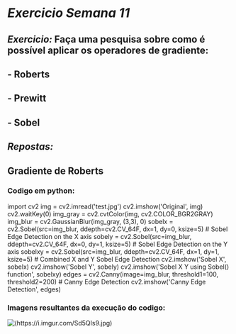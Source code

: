 # *Exercicio Semana 11*

## *Exercicio:* Faça uma pesquisa sobre como é possível aplicar os operadores de gradiente:

## - Roberts
## - Prewitt
## - Sobel


## *Repostas:*  

## Gradiente de Roberts

### Codigo em python:
import cv2
img = cv2.imread('test.jpg') 
cv2.imshow('Original', img)
cv2.waitKey(0)
img_gray = cv2.cvtColor(img, cv2.COLOR_BGR2GRAY)
img_blur = cv2.GaussianBlur(img_gray, (3,3), 0) 
sobelx = cv2.Sobel(src=img_blur, ddepth=cv2.CV_64F, dx=1, dy=0, ksize=5) # Sobel Edge Detection on the X axis
sobely = cv2.Sobel(src=img_blur, ddepth=cv2.CV_64F, dx=0, dy=1, ksize=5) # Sobel Edge Detection on the Y axis
sobelxy = cv2.Sobel(src=img_blur, ddepth=cv2.CV_64F, dx=1, dy=1, ksize=5) # Combined X and Y Sobel Edge Detection
cv2.imshow('Sobel X', sobelx)
cv2.imshow('Sobel Y', sobely)
cv2.imshow('Sobel X Y using Sobel() function', sobelxy)
edges = cv2.Canny(image=img_blur, threshold1=100, threshold2=200) # Canny Edge Detection
cv2.imshow('Canny Edge Detection', edges)

### Imagens resultantes da execução do codigo:

![(https://i.imgur.com/Sd5QIs9.jpg)](https://i.imgur.com/Sd5QIs9.jpg)
